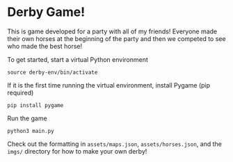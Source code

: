 # Derby Game!

This is game developed for a party with all of my friends! Everyone made their own horses at the beginning of the party and then we competed to see who made the best horse! 

To get started, start a virtual Python environment

```
source derby-env/bin/activate
```

If it is the first time running the virtual environment, install Pygame (pip required)

```
pip install pygame
```

Run the game

```
python3 main.py
```

Check out the formatting in `assets/maps.json`, `assets/horses.json`, and the `imgs/` directory for how to make your own derby!